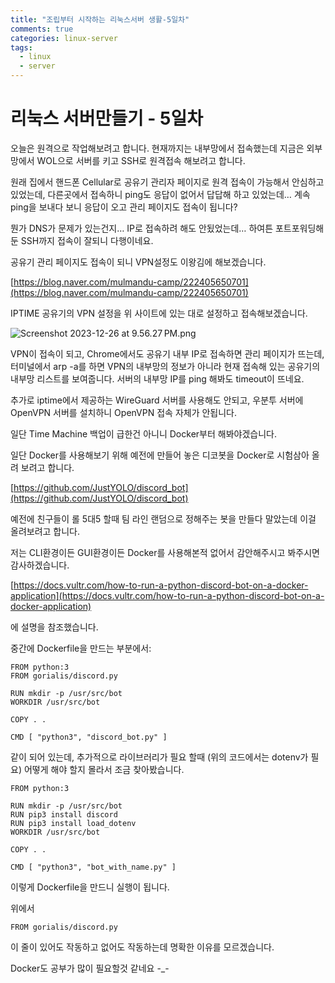 ```yaml
---
title: "조립부터 시작하는 리눅스서버 생활-5일차"
comments: true
categories: linux-server
tags:
  - linux
  - server
---
```

# 리눅스 서버만들기 - 5일차

오늘은 원격으로 작업해보려고 합니다. 현재까지는 내부망에서 접속했는데 지금은 외부망에서 WOL으로 서버를 키고 SSH로 원격접속 해보려고 합니다.

원래 집에서 핸드폰 Cellular로 공유기 관리자 페이지로 원격 접속이 가능해서 안심하고 있었는데, 다른곳에서 접속하니 ping도 응답이 없어서 답답해 하고 있었는데… 계속 ping을 보내다 보니 응답이 오고 관리 페이지도 접속이 됩니다? 

뭔가 DNS가 문제가 있는건지… IP로 접속하려 해도 안됬었는데… 하여튼 포트포워딩해둔 SSH까지 접속이 잘되니 다행이네요.

공유기 관리 페이지도 접속이 되니 VPN설정도 이왕김에 해보겠습니다.

[https://blog.naver.com/mulmandu-camp/222405650701](https://blog.naver.com/mulmandu-camp/222405650701)

IPTIME 공유기의 VPN 설정을 위 사이트에 있는 대로 설정하고 접속해보겠습니다.

![Screenshot 2023-12-26 at 9.56.27 PM.png](https://github.com/JustYOLO/justyolo.github.io/assets/31424495/5b3625e2-e987-46d0-b7e1-bdd5509accf2)

VPN이 접속이 되고, Chrome에서도 공유기 내부 IP로 접속하면 관리 페이지가 뜨는데, 터미널에서 arp -a를 하면 VPN의 내부망의 정보가 아니라 현재 접속해 있는 공유기의 내부망 리스트를 보여줍니다. 서버의 내부망 IP를 ping 해봐도 timeout이 뜨네요.

추가로 iptime에서 제공하는 WireGuard 서버를 사용해도 안되고, 우분투 서버에 OpenVPN 서버를 설치하니 OpenVPN 접속 자체가 안됩니다. 

일단 Time Machine 백업이 급한건 아니니 Docker부터 해봐야겠습니다.

일단 Docker를 사용해보기 위해 예전에 만들어 놓은 디코봇을 Docker로 시험삼아 올려 보려고 합니다.

[https://github.com/JustYOLO/discord_bot](https://github.com/JustYOLO/discord_bot)

예전에 친구들이 롤 5대5 할때 팀 라인 랜덤으로 정해주는 봇을 만들다 말았는데 이걸 올려보려고 합니다.

저는 CLI환경이든 GUI환경이든 Docker를 사용해본적 없어서 감안해주시고 봐주시면 감사하겠습니다.

[https://docs.vultr.com/how-to-run-a-python-discord-bot-on-a-docker-application](https://docs.vultr.com/how-to-run-a-python-discord-bot-on-a-docker-application)

에 설명을 참조했습니다.

중간에 Dockerfile을 만드는 부분에서:

```docker
FROM python:3
FROM gorialis/discord.py

RUN mkdir -p /usr/src/bot
WORKDIR /usr/src/bot

COPY . .

CMD [ "python3", "discord_bot.py" ]
```

같이 되어 있는데, 추가적으로 라이브러리가 필요 할때 (위의 코드에서는 dotenv가 필요) 어떻게 해야 할지 몰라서 조금 찾아봤습니다.

```docker
FROM python:3

RUN mkdir -p /usr/src/bot
RUN pip3 install discord
RUN pip3 install load_dotenv
WORKDIR /usr/src/bot

COPY . .

CMD [ "python3", "bot_with_name.py" ]
```

이렇게 Dockerfile을 만드니 실행이 됩니다.

위에서

```docker
FROM gorialis/discord.py
```

이 줄이 있어도 작동하고 없어도 작동하는데 명확한 이유를 모르겠습니다.

Docker도 공부가 많이 필요할것 같네요 -_-